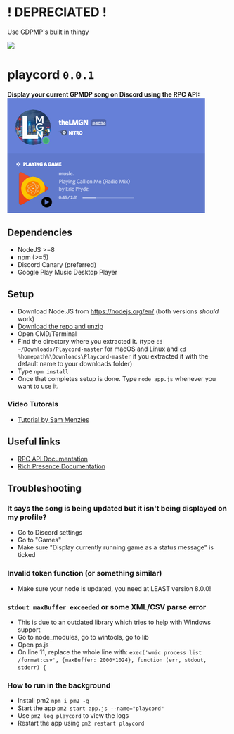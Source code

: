 # ! DEPRECIATED !

Use GDPMP's built in thingy

![](http://lmgn.uk/OW7xZ5.png)

# playcord `0.0.1`
**Display your current GPMDP song on Discord using the RPC API:**
![screenshot](image.png)

## Dependencies
  - NodeJS >=8
  - npm (>=5)
  - Discord Canary (preferred)
  - Google Play Music Desktop Player


## Setup
  - Download Node.JS from https://nodejs.org/en/ (both versions *should* work)
  - [Download the repo and unzip](https://github.com/theLMGN/Playcord/archive/master.zip)
  - Open CMD/Terminal
  - Find the directory where you extracted it. (type `cd ~/Downloads/Playcord-master` for macOS and Linux and `cd %homepath%\Downloads\Playcord-master` if you extracted it with the default name to your downloads folder)
  - Type `npm install`
  - Once that completes setup is done. Type `node app.js` whenever you want to use it.
  
### Video Tutorals
  - [Tutorial by Sam Menzies](https://youtu.be/Rntn6Jg8cHk?t=210)



## Useful links

* [RPC API Documentation](https://discordapp.com/developers/docs/topics/rpc)
* [Rich Presence Documentation](https://discordapp.com/developers/docs/rich-presence/how-to)

## Troubleshooting
### It says the song is being updated but it isn't being displayed on my profile?
  - Go to Discord settings
  - Go to "Games"
  - Make sure "Display currently running game as a status message" is ticked

### Invalid token function (or something similar)
  - Make sure your node is updated, you need at LEAST version 8.0.0!

### `stdout maxBuffer exceeded` or some XML/CSV parse error
  - This is due to an outdated library which tries to help with Windows support
  - Go to node_modules, go to wintools, go to lib
  - Open ps.js
  - On line 11, replace the whole line with:
  `exec('wmic process list /format:csv', {maxBuffer: 2000*1024}, function (err, stdout, stderr) {`

### How to run in the background
  - Install pm2 `npm i pm2 -g`
  - Start the app `pm2 start app.js --name="playcord"`
  - Use `pm2 log playcord` to view the logs
  - Restart the app using `pm2 restart playcord`
